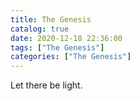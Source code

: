 ```yaml
---
title: The Genesis
catalog: true
date: 2020-12-18 22:36:00
tags: ["The Genesis"]
categories: ["The Genesis"]
---
```


Let there be light.
